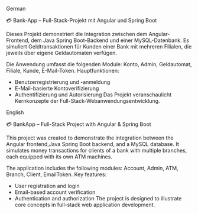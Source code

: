 German

💳 Bank-App – Full-Stack-Projekt mit Angular und Spring Boot

Dieses Projekt demonstriert die Integration zwischen dem Angular-Frontend, dem Java Spring Boot-Backend und einer MySQL-Datenbank.
Es simuliert Geldtransaktionen für Kunden einer Bank mit mehreren Filialen, die jeweils über eigene Geldautomaten verfügen.

Die Anwendung umfasst die folgenden Module:
Konto, Admin, Geldautomat, Filiale, Kunde, E-Mail-Token.
Hauptfunktionen:
- Benutzerregistrierung und -anmeldung
- E-Mail-basierte Kontoverifizierung
- Authentifizierung und Autorisierung
Das Projekt veranschaulicht Kernkonzepte der Full-Stack-Webanwendungsentwicklung.

English

 💳 BankApp – Full-Stack Project with Angular & Spring Boot

This project was created to demonstrate the integration between the Angular frontend,Java Spring Boot backend, and a MySQL database.
It simulates money transactions for clients of a bank with multiple branches, each equipped with its own ATM machines.

The application includes the following modules:
Account, Admin, ATM, Branch, Client, EmailToken.
Key features:
- User registration and login
- Email-based account verification
- Authentication and authorization
The project is designed to illustrate core concepts in full-stack web application development.






